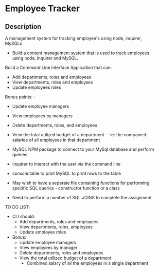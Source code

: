 # Employee Tracker

## Description

A management system for tracking employee's using node, inquirer, MySQLs

- Build a content management system that is used to track employees using node, inquirer and MySQL.

Build a Command Line Interface Application that can:

- Add departments, roles and employees
- View departments, roles and employees
- Update employees roles

Bonus points: -

- Update employee managers
- View employees by managers
- Delete departments, roles, and employees
- View the total utilized budget of a department -- ie: the companied salaries of all employees in that department

- MySQL NPM package to connect to your MySql database and perform queries
- Inquirer to interact with the user via the command line
- console.table to print MySQL to print rows to the table
- May wish to have a separate file containing functions for performing specific SQL queries - constructor function or a class
- Need to perform a number of SQL JOINS to complete the assignment

TO DO LIST:

- CLI should:
  - Add departments, roles and employees
  - View departments, roles, employees
  - Update employee roles
- Bonus:
  - Update employee managers
  - View employees by manager
  - Delete departments, roles and employees
  - View the total utilized budget of a department
    - Combined salary of all the employees in a single department
